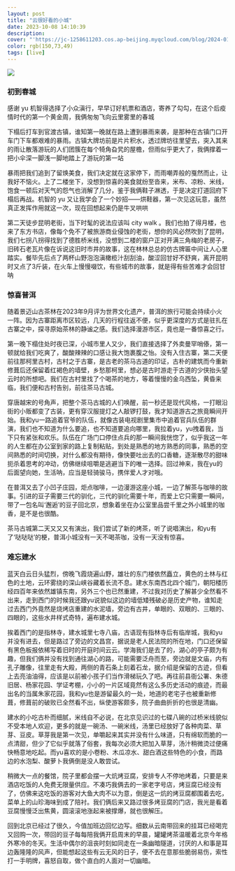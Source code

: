 ```yaml
---
layout: post
title: "云很好看的小城"
date: 2023-10-08 14:10:39
description: 
cover: "'https://jc-1258611203.cos.ap-beijing.myqcloud.com/blog/2024-01-15-WechatIMG39.jpg'"
color: rgb(150,73,49)
tags: [live]
---
```


![](https://jc-1258611203.cos.ap-beijing.myqcloud.com/blog/2024-01-15-WechatIMG39.jpg)
###  初到春城

感谢 yu 机智得选择了小众滇行，早早订好机票和酒店，寄养了勾勾，在这个后疫情时代的第一个黄金周，我俩匆匆飞向云里雾里的春城

下榻后打车到官渡古镇，谁知第一晚就在路上遭到暴雨来袭，是那种在古镇门口开车门下车都艰难的暴雨。古镇大牌坊前是片片积水，透过牌坊往里望去，突入其来的雨让散落游玩的人们团簇在每个犄角旮旯的屋檐，但雨似乎更大了，我俩撑着一把小伞深一脚浅一脚地踏上了游玩的第一站

暴雨把我们追到了留焕美食，我们决定就在这家停下，而雨嘲弄般的戛然而止，让我好不恼火。上了二楼坐下，没想到惊喜的美食就纷至沓来，米布、凉粉、米线，饱食一顿后对天气的怨气也消解了几分，鉴于我俩鞋子淋透，于是决定打道回府下榻后再战。机智的 yu 又让我学会了一个妙招——烘鞋器，第一次见这玩意，虽然真正发挥作用就这一次，现在回想起来仍是牛叉哄哄

第二天徒步昆明老街，当下时髦的说法应该叫 city walk 。我们也拍了得月楼，也来了东方书店，像每个免不了被旅游商业侵蚀的老街，想你的风必然吹到了昆明，我们七拐八拐得找到了德胜桥米线，没想到二楼的窗户正对开满三角梅的老房子，旧砖石老瓦片像在诉说这旧时市井的故事，这在林林总总的仿古牌匾中间让人心里踏实。餐毕先后点了两杯山野泡泡滇橄榄汁刮刮油，酸涩回甘好不舒爽，离开昆明时又点了3斤装，在火车上慢慢啜饮，有些城市的故事，就是得有些苦难才会回甘呐

### 惊喜普洱

随着景迈山古茶林在2023年9月评为世界文化遗产，普洱的旅行可能会持续小火一阵。因为古寨距离市区较远，几天的行程往返不便，似乎更深度的方式是驻扎在古寨之中，探寻原始茶林的静谧之感。我们选择漫游市区，竟也是一番惊喜之行。

第一晚下榻住处时夜已深，小城市里人又少，我们直接选择了外卖曼罕哨傣，第一顿就给我们吃爽了，酸酸辣辣的口感让我大饱裹腹之怡。没有入住古寨，第二天便前往那柯里古村，古村之于古寨，是古老的茶马古道的印证，古朴的建筑而今重新修葺后还保留着红褐色的墙壁，乡愁那柯里，想必是古时游走于古道的少侠抬头望云时的所想吧。我们在古村里找了个喝茶的地方，等着慢慢的金乌西坠，黄昏来临，我们便和古村告别，前往茶马古城。

穿唐越宋的号角声，把整个茶马古城的人们唤醒，前一秒还是现代风格，一打眼沿街的小贩都变了古装，更有穿汉服提灯之人敲锣打鼓，我才知道游古之旅竟瞬间开始。我和yu一路追着官爷的队伍，就像古装电视剧里集市中追着官兵队伍的群演，我们也不知道为什么要追，也不知道要追向哪里，我拉着yu，yu拽着我，当下只有紧张和欢乐。队伍在广场门口停住点兵的那一瞬间我恍惚了，似乎我这一年的人生都在办公室到家的路上复制粘贴，到处是熟悉的地方熟悉的同事，熟悉的空间熟悉的时间切换，对什么都没有期待，像快要吐出去的口香糖，逐渐散尽的甜味扼杀着思考的冲动，仿佛继续咀嚼是逃避当下的唯一选择。回过神来，我在yu的后面望向她，生活呐，应当是轻骑骏马，携伴爱人才对哦。

在普洱又去了小凹子庄园，炬点咖啡，一边漫游这座小城，一边了解茶与咖啡的故事。引进的豆子需要三代的驯化，三代的驯化需要十年，而爱上它只需要一瞬间，带了一包名叫‘邂逅’的豆子回北京，想象着坐在办公室里品尝千里之外小城里的咖香，是不是也很酷。

茶马古城第二天又又又有演出，我们尝试了新的烤茶，听了说唱演出，和yu有了‘哒哒哒’的梗，普洱小城没有一天不喝茶咖，没有一天没有惊喜。 


### 难忘建水

蓝天白云日头猛烈，傍晚飞霞烧遍山野，雄壮的东门楼依然矗立，黄色的土林与红色的土地，云环雾绕的深山峡谷藏着长流不息。建水东南西北四个城门，朝阳楼历经四百年来依然雄镇东南，另外三个也已然重建，不过我对历史了解甚少全然看不出来，走到西门的时候我还跟yu说貌似这边的墙低矮残破必是历史产物，谁知走过去西门外竟然是烧烤店重建的水泥墙，旁边有古井，单眼的、双眼的、三眼的、四眼的，这些水井样式奇特，遍布建水城。

挨着西门的是指林寺，建水城里七寺八庙，古语现有指林寺后有临岸城，我和yu并没有进去，但是路过了旁边的文昌宫，据说是老人民法院的所在地，门口还保留有黑色板报依稀写着旧时的开庭时间云云。学海我们是去了的，湖心的亭子颇为有趣，但我们俩并没有找到通往湖心的路，可能需要泛舟而至，旁边就是文庙，内有孔子雕像，往里走有大殿，两侧的青石条上刻着石龙，据介绍是保留的古迹，但看上去亮油油得，应该是以前被小孩子们当作滑梯玩久了吧。再往前县衙公署、朱德旧居、杨家花园、学证考棚，小小的一片区域竟然有这么多历史活动的痕迹，而最出名的当属朱家花园，我和yu也是游留最久的一处，地道的老宅子也被重新修葺，修葺前的破败已全然看不出，纵使游客颇多，院子曲曲折折的也很是清幽。

建水的小吃古朴而细腻，米线自不必说，在北京见识过的七碟八碗的过桥米线貌似不受本地人欢迎，更多的就是一碗汤、一碗米线，汤里已经放好了各种肉菜、草芽、豆皮。草芽我是第一次见，单嚼起来其实并没有什么味道，只有绵软而脆的一点清甜，但少了它似乎就落了俗套，我每次必须大把加入草芽，汤汁稍微烫过便痛快畅意地吃起。而yu喜欢的是小卷粉、木瓜凉水、甜白酒这些特色的小食，而路边的水泡梨、酸萝卜我俩倒是没人敢尝试。

稍微大一点的餐馆，院子里都会摆一大炕烤豆腐，安排专人不停地烤着，只要是来酒店吃饭的人免费无限量供应。不凑巧我俩去的一家老字号店，烤豆腐已经没有了，仿佛来这吃饭的游客对大鱼大肉不以为意，倒是这一炕的烤豆腐都围着去吃，菜单上的山珍海味到成了陪衬。我们俩后来又路过很多烤豆腐的门店，我光是看着豆腐慢慢泛出焦黄，圆滚滚地涨起来被撑爆，就也很解压。

回到北京已经过了很久，今值加班边回忆边写。细数从云南带回来的挂耳已经喝完又回购一次，带回的豆子每每陪我俩开启周末的早晨，罐罐烤茶温暖着北京今年格外寒冷的冬天。生活中偶尔的沮丧时刻如同走在一条幽暗隧道，讨厌的人和事是耳边轰隆隆的风声，但能想起这些有云无风的日子，便不去在意那些脆弱易伤，索性打一手明牌，喜怒自取，做个直白的人面对一切幽暗。

